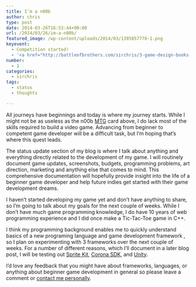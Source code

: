 ```yaml
---
title: I’m a n00b
author: chris
type: post
date: 2014-03-26T16:53:44+00:00
url: /2014/03/26/im-a-n00b/
featured_image: /wp-content/uploads/2014/03/1395857770-1.png
keyevent:
  - Competition started!
  - '<a href="http://battleofbrothers.com/sirchris/3-game-design-books-for-80">Bought 3 Books for $80.80</a>'
number:
  - 1
categories:
  - sirchris
tags:
  - status
  - thoughts

---
```

All journeys have beginnings and today is where my journey starts. While I might not be as useless as the n00b [MTG][1] card above, I do lack most of the skills required to build a video game. Advancing from beginner to competent game developer will be a difficult task, but I&#8217;m hoping that&#8217;s where this quest leads.
<!--more-->

The status update section of my blog is where I talk about anything and everything directly related to the development of my game. I will routinely document game updates, screenshots, budgets, programming problems, art direction, marketing and anything else that comes to mind. This comprehensive documentation will hopefully provide insight into the life of a beginner game developer and help future indies get started with their game development dreams.

I haven&#8217;t started developing my game yet and don&#8217;t have anything to share, so I&#8217;m going to talk about my goals for the next couple of weeks. While I don&#8217;t have much game programming knowledge, I do have 10 years of web programming experience and I did once make a Tic-Tac-Toe game in C++.

I think my programming background enables me to quickly understand basics of a new programing language and game development framework , so I plan on experimenting with 3 frameworks over the next couple of weeks. For a number of different reasons, which I&#8217;ll document in a later blog post, I will be testing out [Sprite Kit][2], [Corona SDK][3], and [Unity][4].

I&#8217;d love any feedback that you might have about frameworks, languages, or anything about beginner game development in general so please leave a comment or [contact me personally][5].

 [1]: http://www.wizards.com/Magic/tcg/newtomagic.aspx
 [2]: https://developer.apple.com/library/ios/documentation/GraphicsAnimation/Conceptual/SpriteKit_PG/Introduction/Introduction.html
 [3]: http://coronalabs.com/products/corona-sdk/
 [4]: http://unity3d.com/unity
 [5]: http://battleofbrothers.com/sirchris/contact